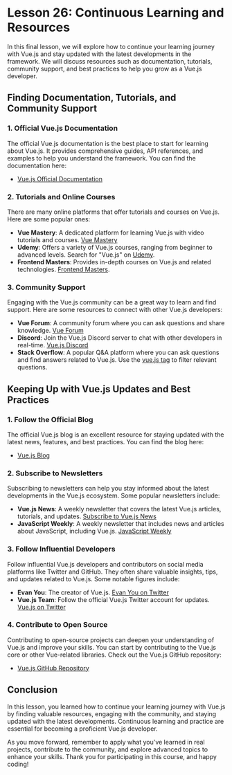 # Lesson 26: Continuous Learning and Resources

In this final lesson, we will explore how to continue your learning journey with Vue.js and stay updated with the latest developments in the framework. We will discuss resources such as documentation, tutorials, community support, and best practices to help you grow as a Vue.js developer.

## Finding Documentation, Tutorials, and Community Support

### 1. Official Vue.js Documentation

The official Vue.js documentation is the best place to start for learning about Vue.js. It provides comprehensive guides, API references, and examples to help you understand the framework. You can find the documentation here:

- [Vue.js Official Documentation](https://vuejs.org/v2/guide/)

### 2. Tutorials and Online Courses

There are many online platforms that offer tutorials and courses on Vue.js. Here are some popular ones:

- **Vue Mastery**: A dedicated platform for learning Vue.js with video tutorials and courses. [Vue Mastery](https://www.vuemastery.com/)
- **Udemy**: Offers a variety of Vue.js courses, ranging from beginner to advanced levels. Search for "Vue.js" on [Udemy](https://www.udemy.com/).
- **Frontend Masters**: Provides in-depth courses on Vue.js and related technologies. [Frontend Masters](https://frontendmasters.com/).

### 3. Community Support

Engaging with the Vue.js community can be a great way to learn and find support. Here are some resources to connect with other Vue.js developers:

- **Vue Forum**: A community forum where you can ask questions and share knowledge. [Vue Forum](https://forum.vuejs.org/)
- **Discord**: Join the Vue.js Discord server to chat with other developers in real-time. [Vue.js Discord](https://chat.vuejs.org/)
- **Stack Overflow**: A popular Q&A platform where you can ask questions and find answers related to Vue.js. Use the [vue.js tag](https://stackoverflow.com/questions/tagged/vue.js) to filter relevant questions.

## Keeping Up with Vue.js Updates and Best Practices

### 1. Follow the Official Blog

The official Vue.js blog is an excellent resource for staying updated with the latest news, features, and best practices. You can find the blog here:

- [Vue.js Blog](https://blog.vuejs.org/)

### 2. Subscribe to Newsletters

Subscribing to newsletters can help you stay informed about the latest developments in the Vue.js ecosystem. Some popular newsletters include:

- **Vue.js News**: A weekly newsletter that covers the latest Vue.js articles, tutorials, and updates. [Subscribe to Vue.js News](https://vuejs.org/v2/guide/news.html)
- **JavaScript Weekly**: A weekly newsletter that includes news and articles about JavaScript, including Vue.js. [JavaScript Weekly](https://javascriptweekly.com/)

### 3. Follow Influential Developers

Follow influential Vue.js developers and contributors on social media platforms like Twitter and GitHub. They often share valuable insights, tips, and updates related to Vue.js. Some notable figures include:

- **Evan You**: The creator of Vue.js. [Evan You on Twitter](https://twitter.com/youyuxi)
- **Vue.js Team**: Follow the official Vue.js Twitter account for updates. [Vue.js on Twitter](https://twitter.com/vuejs)

### 4. Contribute to Open Source

Contributing to open-source projects can deepen your understanding of Vue.js and improve your skills. You can start by contributing to the Vue.js core or other Vue-related libraries. Check out the Vue.js GitHub repository:

- [Vue.js GitHub Repository](https://github.com/vuejs/vue)

## Conclusion

In this lesson, you learned how to continue your learning journey with Vue.js by finding valuable resources, engaging with the community, and staying updated with the latest developments. Continuous learning and practice are essential for becoming a proficient Vue.js developer.

As you move forward, remember to apply what you've learned in real projects, contribute to the community, and explore advanced topics to enhance your skills. Thank you for participating in this course, and happy coding!
